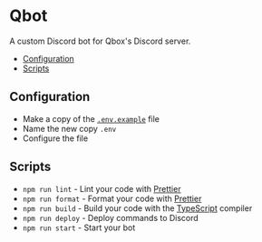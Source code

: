 # Qbot

A custom Discord bot for Qbox's Discord server.

- [Configuration](#configuration)
- [Scripts](#scripts)

## Configuration

- Make a copy of the [`.env.example`](./.env.example) file
- Name the new copy `.env`
- Configure the file

## Scripts

- `npm run lint` - Lint your code with [Prettier]
- `npm run format` - Format your code with [Prettier]
- `npm run build` - Build your code with the [TypeScript] compiler
- `npm run deploy` - Deploy commands to Discord
- `npm run start` - Start your bot

[prettier]: https://prettier.io
[typescript]: https://typescriptlang.org
